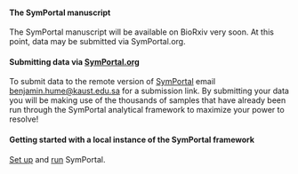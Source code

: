 #### The SymPortal manuscript
The SymPortal manuscript will be available on BioRxiv very soon. At this point, data may be submitted via SymPortal.org.

#### Submitting data via [SymPortal.org](http:symportal.org)
To submit data to the remote version of [SymPortal](http:symportal.org) email benjamin.hume@kaust.edu.sa for a submission link. By submitting your data you will be making use of the thousands of samples that have already been run through the SymPortal analytical framework to maximize your power to resolve!

#### Getting started with a local instance of the SymPortal framework
[Set up](https://github.com/SymPortal/SymPortal_framework/wiki/SymPortal-setup) and [run](https://github.com/SymPortal/SymPortal_framework/wiki/Running-SymPortal) SymPortal.


